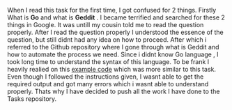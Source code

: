 When I read this task for the first time, I got confused for 2 things. Firstly What is **Go** and what is **Geddit** . I became terrified and searched for these 2 things in Google. It was untill my cousin told me to read the question properly. After I read the question properly I understood the essence of the question, but still didnt had any idea on how to proceed. After which i referred to the Github repository where I gone through what is Geddit and how to automate the process we need. Since i didnt know Go language , I took long time to understand the syntax of this language. To be frank I heavily realied on this [example code](https://github.com/vartanbeno/go-reddit/blob/master/examples/get-top-posts/main.go) which was more similar to this task. Even though I followed the instructions given, I wasnt able to get the required output and got many errors which i wasnt able to understand properly. Thats why I have decided to push all the work I have done to the Tasks repository.
